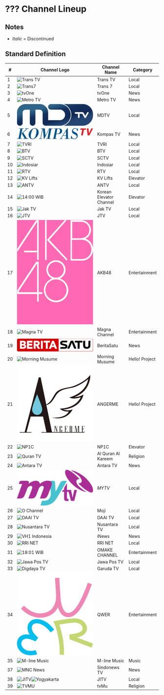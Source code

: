 # ??? Channel Lineup
## Notes
* _Italic_ = Discontinued
## Standard Definition
\# | Channel Logo | Channel Name | Category
-- | -- | -- | --
1 | ![Trans TV](https://upload.wikimedia.org/wikipedia/id/6/62/Trans_TV_2013.svg) | Trans TV | Local
2 | ![Trans7](https://github.com/user-attachments/assets/739fc23b-0c54-423e-9508-282fadee04e1) | Trans 7 | Local
3 | ![tvOne](https://github.com/user-attachments/assets/48e10835-ad8c-4e61-bc18-e1d4e814058c) | tvOne | News
4 | ![Metro TV](https://github.com/user-attachments/assets/3ccac20d-a2b8-4fb4-84c6-49370d3eb923) | Metro TV | News
5 | ![NET.](https://github.com/TG635-alt126xA/ExtendedMaster113/raw/refs/heads/main/MDTV_logo.svg) | MDTV | Local
6 | ![Kompas TV](https://github.com/TG635-alt126xA/ExtendedMaster113/raw/refs/heads/main/KOMPAS_TV_(2017).svg) | Kompas TV | News
7 | ![TVRI](https://github.com/user-attachments/assets/cec52875-b162-48ce-941f-4ab7067def26) | TVRI | Local
8 | ![BTV](https://github.com/user-attachments/assets/708b87c7-d902-4f21-8860-e933a10dd3fb) | BTV | Local
9 | ![SCTV](https://upload.wikimedia.org/wikipedia/commons/c/cc/SCTV_Logo.svg) | SCTV | Local
10 | ![Indosiar](https://upload.wikimedia.org/wikipedia/commons/c/c8/Indosiar_2015.svg) | Indosiar | Local
11 | ![RTV](https://github.com/user-attachments/assets/9b39e2ac-b13f-4141-bb80-61cc4fb103ff) | RTV | Local
12 | ![KV Lifts](https://github.com/user-attachments/assets/95a5b203-0e69-4df6-aaa6-a3d28ea1352a) | KV Lifts | Elevator
13 | ![ANTV](https://github.com/user-attachments/assets/a721ff00-3370-4951-98d0-d11aeaff38f5) | ANTV | Local
14 | ![14\:00 WIB](https://github.com/user-attachments/assets/c4f2811e-1520-4c78-830b-e7bd952bf66f) | Korean Elevator Channel | Elevator
15 | ![Jak TV](https://upload.wikimedia.org/wikipedia/id/c/cc/Logo_Jak_TV_%282018%29.png) | Jak TV | Local
16 | ![JTV](https://upload.wikimedia.org/wikipedia/commons/c/ca/JTV_%28Indonesian_TV_channel%29_2022.svg) | JTV | Local
17 | ![AKB48](https://github.com/TG635-alt126xA/ExtendedMaster113/blob/main/AKB48_logo(pink).png) | AKB48 | Entertainment
18 | ![Magna TV](https://upload.wikimedia.org/wikipedia/commons/8/83/MagnaChannel.png) | Magna Channel | Entertainment
19 | ![IDTV](https://github.com/TG635-alt126xA/ExtendedMaster113/raw/refs/heads/main/BeritaSatu_(Flat).svg) | BeritaSatu | News
20 | ![Morning Musume](https://upload.wikimedia.org/wikipedia/commons/e/ea/%E3%83%A2%E3%83%BC%E3%83%8B%E3%83%B3%E3%82%B0%E5%A8%98%E3%80%82%E5%B9%B4%E4%BB%A3%E7%84%A1%E3%81%97ver%E3%83%AD%E3%82%B4.jpg) | Morning Musume | Hello! Project
21 | ![S/mileage](https://github.com/TG635-alt126xA/ExtendedMaster113/blob/main/ANGERMElogo1.jpg) | ANGERME | Hello! Project
22 | ![NP1C](https://github.com/user-attachments/assets/ac692d20-c8f8-4d82-b380-6dd6ddde655f) | NP1C | Elevator
23 | ![Quran TV](https://upload.wikimedia.org/wikipedia/commons/1/15/%D9%82%D9%86%D8%A7%D8%A9_%D8%A7%D9%84%D9%82%D8%B1%D8%A2%D9%86_%D8%A7%D9%84%D9%83%D8%B1%D9%8A%D9%85.svg) | Al Quran Al Kareem | Religion
24 | ![Antara TV](https://upload.wikimedia.org/wikipedia/commons/c/cf/ANTARA_TV.jpg) | Antara TV | News
25 | ![INTV](https://github.com/TG635-alt126xA/ExtendedMaster113/raw/refs/heads/main/MyTV_Logo.svg) | _MYTV_ | Local
26 | ![O Channel](https://upload.wikimedia.org/wikipedia/commons/c/c9/Moji_blue.svg) | Moji | Local
27 | ![DAAI TV](https://upload.wikimedia.org/wikipedia/commons/f/fc/DAAI_TV.svg) | DAAI TV | Local
28 | ![Nusantara TV](https://upload.wikimedia.org/wikipedia/commons/9/91/Nusantara_TV_Symbol.svg) | Nusantara TV | Local
29 | ![VH1 Indonesia](https://upload.wikimedia.org/wikipedia/commons/a/a1/INews.svg) | iNews | News
30 | ![RRI NET](https://upload.wikimedia.org/wikipedia/commons/7/7b/Logo_RRI_NET_2023.png) | RRI NET | Local
31 | ![18\:01 WIB](https://github.com/user-attachments/assets/ddb2ecf7-4684-40b7-9f51-40f6d7c8f8dc) | OMAKE CHANNEL | Entertainment
32 | ![Jawa Pos TV](https://upload.wikimedia.org/wikipedia/commons/7/77/Jawa_Pos_TV_2024.svg) | Jawa Pos TV | Local
33 | ![Digdaya TV](https://github.com/user-attachments/assets/3af02073-1c1f-4a43-b244-33268d934ca0) | Garuda TV | Local
34 | ![QWER](https://github.com/TG635-alt126xA/ExtendedMaster113/raw/refs/heads/main/QWER_logo.svg) | QWER | Entertainment
35 | ![M-line Music](https://github.com/user-attachments/assets/6f2352e1-850d-4da6-9a92-7e62631c973f) | M-line Music | Music
37 | ![MNC News](https://upload.wikimedia.org/wikipedia/commons/8/83/Sindo_News_TV_%282023%29.svg) | Sindonews TV | News
38 | ![JITV](https://upload.wikimedia.org/wikipedia/commons/e/ee/Jogja_Istimewa_TV.jpg)![Yogyakarta](https://upload.wikimedia.org/wikipedia/commons/b/b8/Coat_of_arms_of_Yogyakarta.svg) | JITV | Local
39 | ![TVMU](https://upload.wikimedia.org/wikipedia/id/d/d0/TvMu.png) | tvMu | Religion
